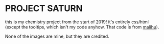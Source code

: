 # PROJECT SATURN

this is my chemistry project from the start of 2019! it's entirely css/html (except the tooltips, which isn't my code anyhow. 
That code is from [malihu](https://manos.malihu.gr/style-my-tooltips-jquery-plugin/)).

None of the images are mine, but they are credited.

